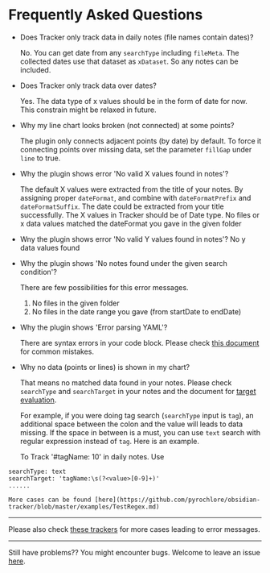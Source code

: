 # Frequently Asked Questions

- Does Tracker only track data in daily notes (file names contain dates)?

    No. You can get date from any `searchType` including `fileMeta`. The collected dates  use that dataset as `xDataset`. So any notes can be included.

- Does Tracker only track data over dates?

    Yes. The data type of x values should be in the form of date for now. This constrain might be relaxed in future.

- Why my line chart looks broken (not connected) at some points?

    The plugin only connects adjacent points (by date) by default. To force it connecting points over missing data, set the parameter `fillGap` under `line` to true.

- Why the plugin shows error 'No valid X values found in notes'?

    The default X values were extracted from the title of your notes. By assigning proper `dateFormat`, and combine with `dateFormatPrefix` and `dateFormatSuffix`. The date could be extracted from your title successfully.
    The X values in Tracker should be of Date type. No files or x data values matched the dateFormat you gave in the given folder

- Wny the plugin shows error 'No valid Y values found in notes'?
    No y data values found

- Why the plugin shows 'No notes found under the given search condition'?

    There are few possibilities for this error messages.
    1. No files in the given folder
    3. No files in the date range you gave (from startDate to endDate)

- Why the plugin shows 'Error parsing YAML'?

    There are syntax errors in your code block. Please check [this document](https://github.com/pyrochlore/obsidian-tracker/blob/master/docs/YAML.md) for common mistakes.

- Why no data (points or lines) is shown in my chart?

    That means no matched data found in your notes. Please check `searchType` and `searchTarget` in your notes and the document for [target evaluation](https://github.com/pyrochlore/obsidian-tracker/blob/master/docs/TargetEvaluation.md).

    For example, if you were doing tag search (`searchType` input is `tag`), an additional space between the colon and the value will leads to data missing. If the space in between is a must, you can use `text` search with regular expression instead of `tag`. Here is an example.

    To Track '#tagName: 10' in daily notes. Use
```
searchType: text
searchTarget: 'tagName:\s(?<value>[0-9]+)'
......
```
    More cases can be found [here](https://github.com/pyrochlore/obsidian-tracker/blob/master/examples/TestRegex.md)

---

Please also check [these trackers](https://github.com/pyrochlore/obsidian-tracker/blob/master/examples/ErrorMessages.md) for more cases leading to error messages.

---

Still have problems?? You might encounter bugs.
Welcome to leave an issue [here](https://github.com/pyrochlore/obsidian-tracker/issues).